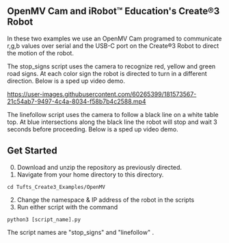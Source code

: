 ## OpenMV Cam and iRobot™ Education's Create®3 Robot 

In these two examples we use an OpenMV Cam programed to communicate r,g,b values over serial and the USB-C port on the Create®3 Robot to direct the motion of the robot. 

The stop_signs script uses the camera to recognize red, yellow and green road signs. At each color sign the robot is directed to turn in a different direction. Below
is a sped up video demo. 

https://user-images.githubusercontent.com/60265399/181573567-21c54ab7-9497-4c4a-8034-f58b7b4c2588.mp4

The linefollow script uses the camera to follow a black line on a white table top. At blue intersections along the black line the robot will stop and wait 3 seconds before proceeding.
Below is a sped up video demo.

## Get Started
0. Download and unzip the repository as previously directed.
1. Navigate from your home directory to this directory.
```
cd Tufts_Create3_Examples/OpenMV
```
2. Change the namespace & IP address of the robot in the scripts 
3. Run either script with the command 
```
python3 [script_name].py
```

The script names are "stop_signs" and "linefollow" . 
